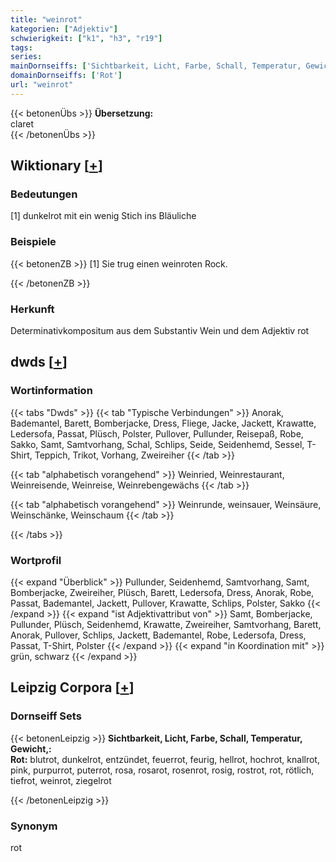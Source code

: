 ```yaml
---
title: "weinrot"
kategorien: ["Adjektiv"]
schwierigkeit: ["k1", "h3", "r19"]
tags:
series:
mainDornseiffs: ['Sichtbarkeit, Licht, Farbe, Schall, Temperatur, Gewicht,']
domainDornseiffs: ['Rot']
url: "weinrot"
---
```


{{< betonenÜbs >}}
**Übersetzung:**  
claret  
{{< /betonenÜbs >}}

## Wiktionary [[+](https://de.wiktionary.org/wiki/weinrot)]

### Bedeutungen
[1] dunkelrot mit ein wenig Stich ins Bläuliche  

### Beispiele
{{< betonenZB >}}
[1] Sie trug einen weinroten Rock.  

{{< /betonenZB >}}
### Herkunft
Determinativkompositum aus dem Substantiv Wein und dem Adjektiv rot  



## dwds [[+](https://www.dwds.de/wb/weinrot)]

### Wortinformation
{{< tabs "Dwds" >}}
{{< tab "Typische Verbindungen" >}}
Anorak, Bademantel, Barett, Bomberjacke, Dress, Fliege, Jacke, Jackett, Krawatte, Ledersofa, Passat, Plüsch, Polster, Pullover, Pullunder, Reisepaß, Robe, Sakko, Samt, Samtvorhang, Schal, Schlips, Seide, Seidenhemd, Sessel, T-Shirt, Teppich, Trikot, Vorhang, Zweireiher
{{< /tab >}}

{{< tab "alphabetisch vorangehend" >}}
Weinried, Weinrestaurant, Weinreisende, Weinreise, Weinrebengewächs
{{< /tab >}}

{{< tab "alphabetisch vorangehend" >}}
Weinrunde, weinsauer, Weinsäure, Weinschänke, Weinschaum
{{< /tab >}}

{{< /tabs >}}

### Wortprofil
{{< expand "Überblick" >}} Pullunder, Seidenhemd, Samtvorhang, Samt, Bomberjacke, Zweireiher, Plüsch, Barett, Ledersofa, Dress, Anorak, Robe, Passat, Bademantel, Jackett, Pullover, Krawatte, Schlips, Polster, Sakko {{< /expand >}}
{{< expand "ist Adjektivattribut von" >}} Samt, Bomberjacke, Pullunder, Plüsch, Seidenhemd, Krawatte, Zweireiher, Samtvorhang, Barett, Anorak, Pullover, Schlips, Jackett, Bademantel, Robe, Ledersofa, Dress, Passat, T-Shirt, Polster {{< /expand >}}
{{< expand "in Koordination mit" >}} grün, schwarz {{< /expand >}}

## Leipzig Corpora [[+](https://corpora.uni-leipzig.de/en/res?word=weinrot&corpusId=deu_newscrawl-public_2018)]

### Dornseiff Sets
{{< betonenLeipzig >}}
**Sichtbarkeit, Licht, Farbe, Schall, Temperatur, Gewicht,:**  
**Rot:** blutrot, dunkelrot, entzündet, feuerrot, feurig, hellrot, hochrot, knallrot, pink, purpurrot, puterrot, rosa, rosarot, rosenrot, rosig, rostrot, rot, rötlich, tiefrot, weinrot, ziegelrot  

{{< /betonenLeipzig >}}

### Synonym
rot

